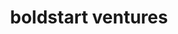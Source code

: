 ---
layout: firm_page
title: "boldstart ventures"
id: "boldstart.vc"
permalink: "/boldstartventuresboldstart.vc/"
website: "https://boldstart.vc"
offices: "Miami (United States)"
investment_stages: "Pre-Seed, Seed"
portfolio_companies: "Snyk, Blockdaemon, Kustomer, BigID, Superhuman"
portfolio_link: "https://boldstart.vc/companies/"
investment_markets: "Enterprise software, AI, Cybersecurity"
founded_year: "2010"
description: "boldstart ventures partners with technical founders from inception, leading pre-product rounds and leveraging their enterprise network to help build category-creating companies. They've worked with numerous companies from their earliest stages for over 10 years."
linkedin: "https://www.linkedin.com/company/boldstart-ventures/"
twitter: "https://twitter.com/Boldstartvc"
instagram: ""
team_page: "https://boldstart.vc/team/"
investor_type: "Venture Capital, Micro VC"
crunchbase: "https://www.crunchbase.com/organization/boldstart-ventures"
pitchbook: ""

# SEO Optimization
meta_title: "boldstart ventures - VC Firm - projectstartups.com"
meta_description: "boldstart ventures, boldstart ventures partners with technical founders from inception, leading pre-product rounds and leveraging their enterprise network to help build c..."
meta_keywords: "boldstart ventures, Enterprise software, AI, Cybersecurity, VC firm, venture capital, startup investor, projectstartups.com"
canonical_url: "https://vc.projectstartups.com/boldstartventuresboldstart.vc/"
---